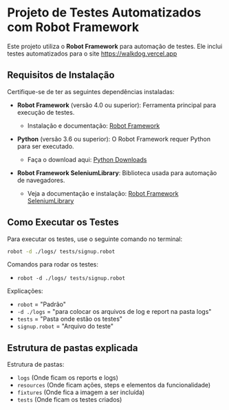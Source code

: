 # Projeto de Testes Automatizados com Robot Framework

Este projeto utiliza o **Robot Framework** para automação de testes. Ele inclui testes automatizados para o site https://walkdog.vercel.app

## Requisitos de Instalação

Certifique-se de ter as seguintes dependências instaladas:

- **Robot Framework** (versão 4.0 ou superior): Ferramenta principal para execução de testes.
  - Instalação e documentação: [Robot Framework](https://robotframework.org/#resources)
  
- **Python** (versão 3.6 ou superior): O Robot Framework requer Python para ser executado.
  - Faça o download aqui: [Python Downloads](https://www.python.org/downloads/)

- **Robot Framework SeleniumLibrary**: Biblioteca usada para automação de navegadores.
  - Veja a documentação e instalação: [Robot Framework SeleniumLibrary](https://github.com/robotframework/SeleniumLibrary)

## Como Executar os Testes

Para executar os testes, use o seguinte comando no terminal:

```bash
robot -d ./logs/ tests/signup.robot
```

Comandos para rodar os testes:
- `robot -d ./logs/ tests/signup.robot`

Explicações:
- `robot` = "Padrão"
- `-d ./logs` = "para colocar os arquivos de log e report na pasta logs"
- `tests` = "Pasta onde estão os testes"
- `signup.robot` = "Arquivo do teste"

## Estrutura de pastas explicada

Estrutura de pastas:
- `logs` (Onde ficam os reports e logs)
- `resources` (Onde ficam ações, steps e elementos da funcionalidade)
- `fixtures` (Onde fica a imagem a ser incluída)
- `tests` (Onde ficam os testes criados)
